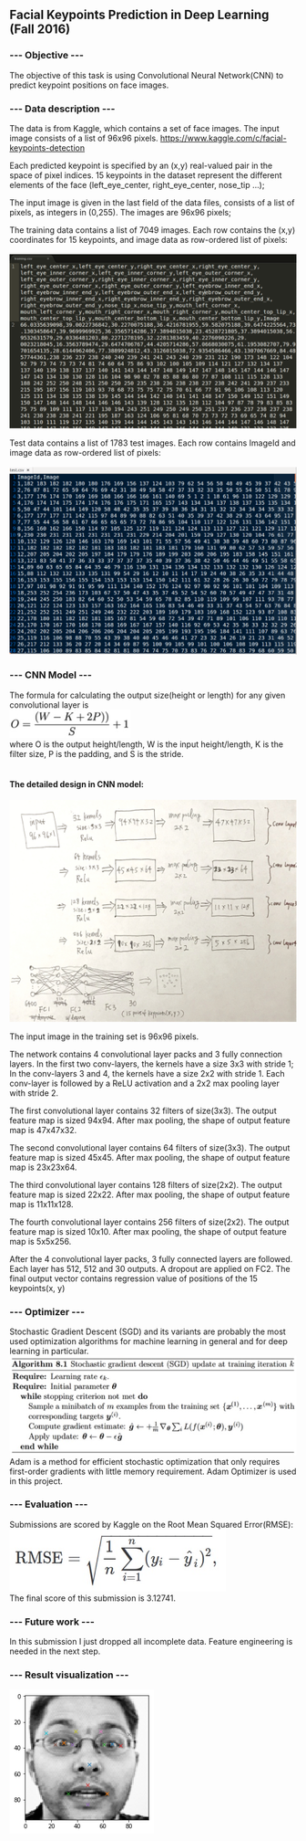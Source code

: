 ## Facial Keypoints Prediction in Deep Learning (Fall 2016)<br />

### --- Objective ---<br />
The objective of this task is using Convolutional Neural Network(CNN) to predict keypoint positions on face images.

### --- Data description ---<br />
The data is from Kaggle, which contains a set of face images. The input image consists of a list of 96x96 pixels. 
https://www.kaggle.com/c/facial-keypoints-detection

Each predicted keypoint is specified by an (x,y) real-valued pair in the space of pixel indices. 15 keypoints in the dataset represent the different elements of the face (left_eye_center, right_eye_center, nose_tip …);

The input image is given in the last field of the data files, consists of a list of pixels, as integers in (0,255). The images are 96x96 pixels;

The training data contains a list of 7049 images. Each row contains the (x,y) coordinates for 15 keypoints, and image data as row-ordered list of pixels:<br />  
![Alt text]( training_data.png?raw=true "")<br />  

Test data contains a list of 1783 test images. Each row contains ImageId and image data as row-ordered list of pixels:<br />  
![Alt text]( test_data.png?raw=true "")<br />  

### --- CNN Model ---<br />
The formula for calculating the output size(height or length) for any given convolutional layer is<br />
![Alt text]( cnn_layer_compute.jpg?raw=true "")<br />
where O is the output height/length, W is the input height/length, K is the filter size, P is the padding, and S is the stride.<br /><br />

#### The detailed design in CNN model:<br />
![Alt text]( cnn_model.jpg?raw=true "")<br />

The input image in the training set is 96x96 pixels.<br />

The network contains 4 convolutional layer packs and 3 fully connection layers. In the first two conv-layers, the kernels have a size 3x3 with stride 1; In the conv-layers 3 and 4, the kernels have a size 2x2 with stride 1. Each conv-layer is followed by a ReLU activation and a 2x2 max pooling layer with stride 2.<br />

The first convolutional layer contains 32 filters of size(3x3). The output feature map is sized 94x94. After max pooling, the shape of output feature map is 47x47x32.<br />

The second convolutional layer contains 64 filters of size(3x3). The output feature map is sized 45x45. After max pooling, the shape of output feature map is 23x23x64.<br />

The third convolutional layer contains 128 filters of size(2x2). The output feature map is sized 22x22. After max pooling, the shape of output feature map is 11x11x128.<br />

The fourth convolutional layer contains 256 filters of size(2x2). The output feature map is sized 10x10. After max pooling, the shape of output feature map is 5x5x256.<br />

After the 4 convolutional layer packs, 3 fully connected layers are followed. Each layer has 512, 512 and 30 outputs. A dropout are applied on FC2. The final output vector contains regression value of positions of the 15 keypoints(x, y) <br />

### --- Optimizer ---<br />
Stochastic Gradient Descent (SGD) and its variants are probably the most used optimization algorithms for machine learning in general and for deep learning in particular.<br />
![Alt text]( sgd.jpg?raw=true "")<br />
Adam is a method for efficient stochastic optimization that only requires first-order gradients with little memory requirement. Adam Optimizer is used in this project.

### --- Evaluation ---<br />
Submissions are scored by Kaggle on the Root Mean Squared Error(RMSE):<br />
![Alt text]( rmse.jpg?raw=true "")<br />
The final score of this submission is 3.12741.<br />

### --- Future work ---<br />
In this submission I just dropped all incomplete data.
Feature engineering is needed in the next step.

### --- Result visualization ---<br />
![Alt text]( result.png?raw=true "")<br />

